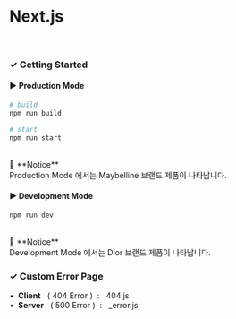 # Next.js

<br/>

### ✓ Getting Started
#### ▶ Production Mode
```bash
# build
npm run build

# start
npm run start
```
<br/>
🔔 **Notice** <br/>
Production Mode 에서는 Maybelline 브랜드 제품이 나타납니다.

#### ▶ Development Mode
```bash
npm run dev
```
<br/>
🔔 **Notice** <br/>
Development Mode 에서는 Dior 브랜드 제품이 나타납니다.

<br/>

### ✓ Custom Error Page
•&nbsp; **Client** &nbsp; ( 404 Error ) &nbsp;: &nbsp;&nbsp;404.js <br/>
•&nbsp; **Server** &nbsp; ( 500 Error ) &nbsp;: &nbsp;&nbsp;_error.js
